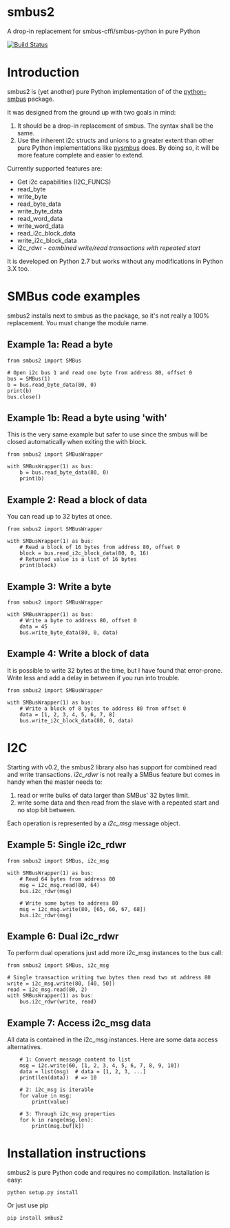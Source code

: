 # smbus2
A drop-in replacement for smbus-cffi/smbus-python in pure Python

[![Build Status](https://travis-ci.org/kplindegaard/smbus2.svg?branch=master)](https://travis-ci.org/kplindegaard/smbus2) 

# Introduction

smbus2 is (yet another) pure Python implementation of of the [python-smbus](http://www.lm-sensors.org/browser/i2c-tools/trunk/py-smbus/) package.

It was designed from the ground up with two goals in mind:

1. It should be a drop-in replacement of smbus. The syntax shall be the same.
2. Use the inherent i2c structs and unions to a greater extent than other pure Python implementations like [pysmbus](https://github.com/bjornt/pysmbus) does. By doing so, it will be more feature complete and easier to extend.

Currently supported features are:

* Get i2c capabilities (I2C_FUNCS)
* read_byte
* write_byte
* read_byte_data
* write_byte_data
* read_word_data
* write_word_data
* read_i2c_block_data
* write_i2c_block_data
* i2c_rdwr - *combined write/read transactions with repeated start*

It is developed on Python 2.7 but works without any modifications in Python 3.X too.

# SMBus code examples

smbus2 installs next to smbus as the package, so it's not really a 100% replacement. You must change the module name.

## Example 1a: Read a byte

    from smbus2 import SMBus

    # Open i2c bus 1 and read one byte from address 80, offset 0
    bus = SMBus(1)
    b = bus.read_byte_data(80, 0)
    print(b)
    bus.close()
    
## Example 1b: Read a byte using 'with'

This is the very same example but safer to use since the smbus will be closed automatically when exiting the with block.

    from smbus2 import SMBusWrapper
    
    with SMBusWrapper(1) as bus:
        b = bus.read_byte_data(80, 0)
        print(b)

## Example 2: Read a block of data

You can read up to 32 bytes at once.

    from smbus2 import SMBusWrapper
    
    with SMBusWrapper(1) as bus:
        # Read a block of 16 bytes from address 80, offset 0
        block = bus.read_i2c_block_data(80, 0, 16)
        # Returned value is a list of 16 bytes
        print(block)

## Example 3: Write a byte

    from smbus2 import SMBusWrapper
    
    with SMBusWrapper(1) as bus:
        # Write a byte to address 80, offset 0
        data = 45
        bus.write_byte_data(80, 0, data)

## Example 4: Write a block of data

It is possible to write 32 bytes at the time, but I have found that error-prone. Write less and add a delay in between if you run into trouble.

    from smbus2 import SMBusWrapper
    
    with SMBusWrapper(1) as bus:
        # Write a block of 8 bytes to address 80 from offset 0
        data = [1, 2, 3, 4, 5, 6, 7, 8]
        bus.write_i2c_block_data(80, 0, data)

# I2C

Starting with v0.2, the smbus2 library also has support for combined read and write transactions. *i2c_rdwr* is not really a SMBus feature but comes in handy when the master needs to:

1. read or write bulks of data larger than SMBus' 32 bytes limit.
1. write some data and then read from the slave with a repeated start and no stop bit between.

Each operation is represented by a *i2c_msg* message object.


## Example 5: Single i2c_rdwr

    from smbus2 import SMBus, i2c_msg
    
    with SMBusWrapper(1) as bus:
        # Read 64 bytes from address 80
        msg = i2c_msg.read(80, 64)
        bus.i2c_rdwr(msg)
        
        # Write some bytes to address 80
        msg = i2c_msg.write(80, [65, 66, 67, 68])
        bus.i2c_rdwr(msg)

## Example 6: Dual i2c_rdwr

To perform dual operations just add more i2c_msg instances to the bus call:

    from smbus2 import SMBus, i2c_msg
    
    # Single transaction writing two bytes then read two at address 80
    write = i2c_msg.write(80, [40, 50])
    read = i2c_msg.read(80, 2)
    with SMBusWrapper(1) as bus:
        bus.i2c_rdwr(write, read)

## Example 7: Access i2c_msg data

All data is contained in the i2c_msg instances. Here are some data access alternatives.

        # 1: Convert message content to list
        msg = i2c.write(60, [1, 2, 3, 4, 5, 6, 7, 8, 9, 10])
        data = list(msg)  # data = [1, 2, 3, ...]
        print(len(data))  # => 10
        
        # 2: i2c_msg is iterable
        for value in msg:
            print(value)
        
        # 3: Through i2c_msg properties
        for k in range(msg.len):
            print(msg.buf[k])


# Installation instructions

smbus2 is pure Python code and requires no compilation. Installation is easy:

    python setup.py install
    
Or just use pip

    pip install smbus2
